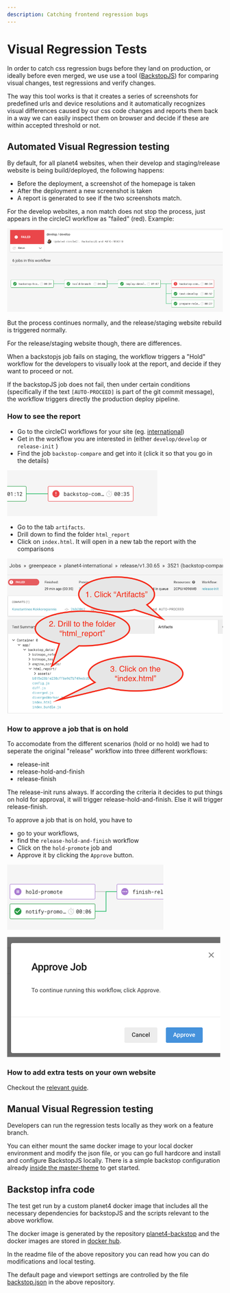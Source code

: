 ```yaml
---
description: Catching frontend regression bugs
---
```


# Visual Regression Tests

In order to catch css regression bugs before they land on production, or ideally before even merged, we use use a tool ([BackstopJS](https://github.com/garris/BackstopJS/)) for comparing visual changes, test regressions and verify changes.

The way this tool works is that it creates a series of screenshots for predefined urls and device resolutions and it automatically recognizes visual differences caused by our css code changes and reports them back in a way we can easily inspect them on browser and decide if these are within accepted threshold or not.

## Automated Visual Regression testing

By default, for all planet4 websites, when their develop and staging/release website is being build/deployed, the following happens:

- Before the deployment, a screenshot of the homepage is taken
- After the deployment a new screenshot is taken
- A report is generated to see if the two screenshots match.

For the develop websites, a non match does not stop the process, just appears in the circleCI workflow as "failed" (red). Example:

![failed backstop develop](../../.gitbook/assets/failed-backstop-develop.png)

But the process continues normally, and the release/staging website rebuild is triggered normally.

For the release/staging website though, there are differences.

When a backstopjs job fails on staging, the workflow triggers a "Hold" workflow for the developers to visually look at the report, and decide if they want to proceed or not.

If the backstopJS job does not fail, then under certain conditions (specifically if the text `[AUTO-PROCEED]` is part of the git commit message), the workflow triggers directly the production deploy pipeline.

### How to see the report

- Go to the circleCI workflows for your site (eg. [international](https://circleci.com/gh/greenpeace/workflows/planet4-international))
- Get in the workflow you are interested in (either `develop/develop` or `release-init` )
- Find the job `backstop-compare` and get into it (click it so that you go in the details)

![backstop compare](../../.gitbook/assets/backstop-compare.png)

- Go to the tab `artifacts`.
- Drill down to find the folder `html_report`
- Click on `index.html`. It will open in a new tab the report with the comparisons

![backstop find report](../../.gitbook/assets/backstop-find-report.png)

### How to approve a job that is on hold

To accomodate from the different scenarios (hold or no hold) we had to seperate the original "release" workflow into three different workflows:

- release-init
- release-hold-and-finish
- release-finish

The release-init runs always. If according the criteria it decides to put things on hold for approval, it will trigger release-hold-and-finish. Else it will trigger release-finish.

To approve a job that is on hold, you have to

- go to your workflows,
- find the `release-hold-and-finish` workflow
- Click on the `hold-promote` job and
- Approve it by clicking the `Approve` button.

![hold promote](../../.gitbook/assets/hold-promote.png)

![hold approve](../../.gitbook/assets/hold-approve.png)

### How to add extra tests on your own website

Checkout the [relevant guide](../nro-customization/testing/visual-regression-tests.md).

## Manual Visual Regression testing

Developers can run the regression tests locally as they work on a feature branch.

You can either mount the same docker image to your local docker environment and modify the json file, or you can go full hardcore and install and configure BackstopJS locally. There is a simple backstop configuration already [inside the master-theme](https://github.com/greenpeace/planet4-master-theme/blob/master/backstop.js) to get started.


## Backstop infra code

The test get run by a custom planet4 docker image that includes all the necessary dependencies for backstopJS and the scripts relevant to the above workflow.

The docker image is generated by the repository [planet4-backstop](https://github.com/greenpeace/planet4-backstop/) and the docker images are stored in [docker hub](https://hub.docker.com/r/greenpeaceinternational/planet4-backstop/tags).

In the readme file of the above repository you can read how you can do modifications and local testing.

The default page and viewport settings are controlled by the file [backstop.json](https://github.com/greenpeace/planet4-backstop/blob/master/backstop.json) in the above repository.

